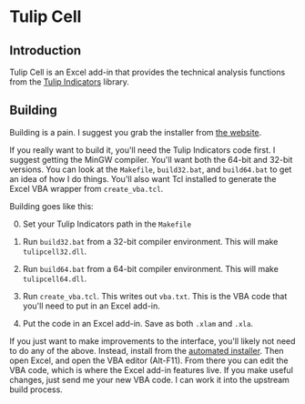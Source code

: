 
# Tulip Cell

## Introduction

Tulip Cell is an Excel add-in that provides the technical analysis functions
from the [Tulip Indicators](https://tulipindicators.org) library.


## Building

Building is a pain. I suggest you grab the installer from [the
website](https://tulipcell.org).

If you really want to build it, you'll need the Tulip Indicators code first. I
suggest getting the MinGW compiler. You'll want both the 64-bit and 32-bit
versions. You can look at the `Makefile`, `build32.bat`, and `build64.bat` to
get an idea of how I do things. You'll also want Tcl installed to generate the
Excel VBA wrapper from `create_vba.tcl`.

Building goes like this:

0. Set your Tulip Indicators path in the `Makefile`

0. Run `build32.bat` from a 32-bit compiler environment. This will make
   `tulipcell32.dll`.

0. Run `build64.bat` from a 64-bit compiler environment. This will make
   `tulipcell64.dll`.

0. Run `create_vba.tcl`. This writes out `vba.txt`. This is the VBA code that
   you'll need to put in an Excel add-in.

0. Put the code in an Excel add-in. Save as both `.xlam` and `.xla`.

If you just want to make improvements to the interface, you'll likely not need
to do any of the above. Instead, install from the [automated
installer](https://tulipcell.org). Then open Excel, and open the VBA editor
(Alt-F11). From there you can edit the VBA code, which is where the Excel
add-in features live. If you make useful changes, just send me your new VBA
code. I can work it into the upstream build process.
